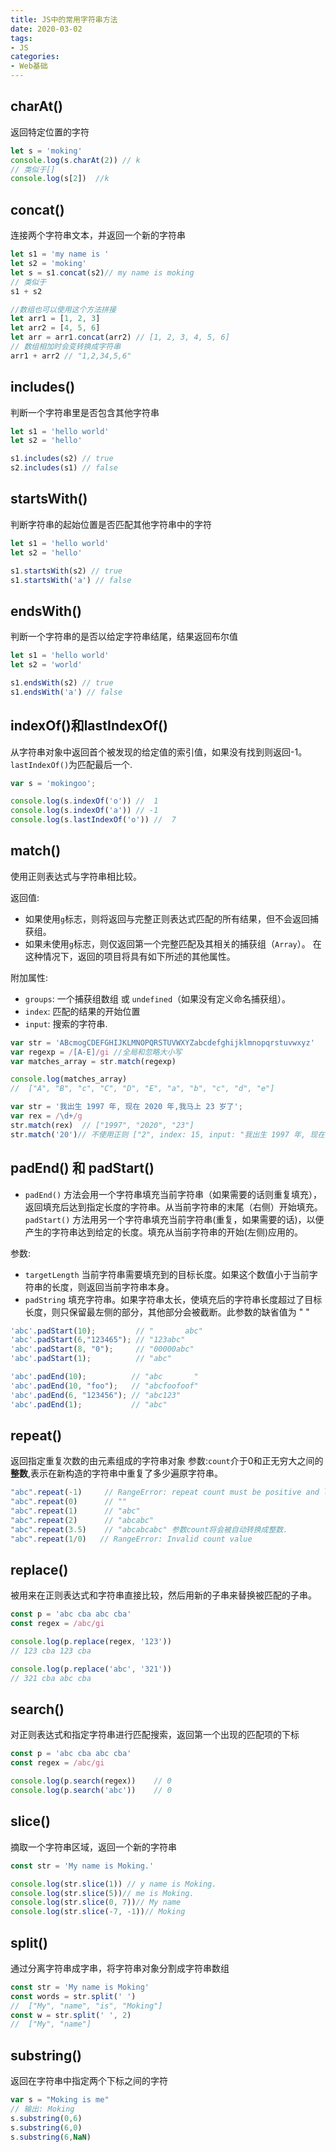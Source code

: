 ```yaml
--- 
title: JS中的常用字符串方法
date: 2020-03-02
tags:  
- JS
categories:
- Web基础
---
```

## charAt()
返回特定位置的字符
```js
let s = 'moking'
console.log(s.charAt(2)) // k
// 类似于[]
console.log(s[2])  //k
```
## concat()
连接两个字符串文本，并返回一个新的字符串
```js
let s1 = 'my name is '
let s2 = 'moking'
let s = s1.concat(s2)// my name is moking
// 类似于
s1 + s2 

//数组也可以使用这个方法拼接
let arr1 = [1, 2, 3]
let arr2 = [4, 5, 6]
let arr = arr1.concat(arr2) // [1, 2, 3, 4, 5, 6]
// 数组相加时会变转换成字符串
arr1 + arr2 // "1,2,34,5,6"
```
## includes()
判断一个字符串里是否包含其他字符串
```js
let s1 = 'hello world'
let s2 = 'hello'

s1.includes(s2) // true
s2.includes(s1) // false
```

## startsWith()
判断字符串的起始位置是否匹配其他字符串中的字符
```js
let s1 = 'hello world'
let s2 = 'hello'

s1.startsWith(s2) // true
s1.startsWith('a') // false
```

## endsWith() 
判断一个字符串的是否以给定字符串结尾，结果返回布尔值
```js
let s1 = 'hello world'
let s2 = 'world'

s1.endsWith(s2) // true
s1.endsWith('a') // false
```

## indexOf()和lastIndexOf()
从字符串对象中返回首个被发现的给定值的索引值，如果没有找到则返回-1。`lastIndexOf()`为匹配最后一个.
```js
var s = 'mokingoo';

console.log(s.indexOf('o')) //  1
console.log(s.indexOf('a')) // -1
console.log(s.lastIndexOf('o')) //  7
```

## match()
使用正则表达式与字符串相比较。

返回值:
- 如果使用`g`标志，则将返回与完整正则表达式匹配的所有结果，但不会返回捕获组。
- 如果未使用`g`标志，则仅返回第一个完整匹配及其相关的捕获组（`Array`）。 在这种情况下，返回的项目将具有如下所述的其他属性。

附加属性:
- `groups`: 一个捕获组数组 或 `undefined`（如果没有定义命名捕获组）。
- `index`: 匹配的结果的开始位置
- `input`: 搜索的字符串.
```js
var str = 'ABcmogCDEFGHIJKLMNOPQRSTUVWXYZabcdefghijklmnopqrstuvwxyz'
var regexp = /[A-E]/gi //全局和忽略大小写
var matches_array = str.match(regexp)

console.log(matches_array)
//  ["A", "B", "c", "C", "D", "E", "a", "b", "c", "d", "e"]

var str = '我出生 1997 年, 现在 2020 年,我马上 23 岁了';
var rex = /\d+/g  
str.match(rex)  // ["1997", "2020", "23"]
str.match('20')// 不使用正则 ["2", index: 15, input: "我出生 1997 年, 现在 2020 年,我马上 23 岁了",]

```

## padEnd() 和 padStart()
- `padEnd()`  方法会用一个字符串填充当前字符串（如果需要的话则重复填充），返回填充后达到指定长度的字符串。从当前字符串的末尾（右侧）开始填充。
`padStart()` 方法用另一个字符串填充当前字符串(重复，如果需要的话)，以便产生的字符串达到给定的长度。填充从当前字符串的开始(左侧)应用的。

参数:
- `targetLength`
当前字符串需要填充到的目标长度。如果这个数值小于当前字符串的长度，则返回当前字符串本身。
- `padString`
填充字符串。如果字符串太长，使填充后的字符串长度超过了目标长度，则只保留最左侧的部分，其他部分会被截断。此参数的缺省值为 " "
```js
'abc'.padStart(10);         // "       abc"
'abc'.padStart(6,"123465"); // "123abc"
'abc'.padStart(8, "0");     // "00000abc"
'abc'.padStart(1);          // "abc"

'abc'.padEnd(10);          // "abc       "
'abc'.padEnd(10, "foo");   // "abcfoofoof"
'abc'.padEnd(6, "123456"); // "abc123"
'abc'.padEnd(1);           // "abc"
```
## repeat()
返回指定重复次数的由元素组成的字符串对象
参数:`count`介于0和正无穷大之间的**整数**,表示在新构造的字符串中重复了多少遍原字符串。
```js
"abc".repeat(-1)     // RangeError: repeat count must be positive and less than inifinity
"abc".repeat(0)      // ""
"abc".repeat(1)      // "abc"
"abc".repeat(2)      // "abcabc"
"abc".repeat(3.5)    // "abcabcabc" 参数count将会被自动转换成整数.
"abc".repeat(1/0)   // RangeError: Invalid count value
```
## replace()
被用来在正则表达式和字符串直接比较，然后用新的子串来替换被匹配的子串。
```js
const p = 'abc cba abc cba'
const regex = /abc/gi

console.log(p.replace(regex, '123'))
// 123 cba 123 cba

console.log(p.replace('abc', '321'))
// 321 cba abc cba
```
## search()
对正则表达式和指定字符串进行匹配搜索，返回第一个出现的匹配项的下标
```js
const p = 'abc cba abc cba'
const regex = /abc/gi

console.log(p.search(regex))    // 0
console.log(p.search('abc'))    // 0
```
## slice()
摘取一个字符串区域，返回一个新的字符串
```js
const str = 'My name is Moking.'

console.log(str.slice(1)) // y name is Moking.
console.log(str.slice(5))// me is Moking.
console.log(str.slice(0, 7))// My name
console.log(str.slice(-7, -1))// Moking

```
## split()
通过分离字符串成字串，将字符串对象分割成字符串数组
```js
const str = 'My name is Moking'
const words = str.split(' ') 
//  ["My", "name", "is", "Moking"]
const w = str.split(' ', 2) 
//  ["My", "name"]
```

## substring()
返回在字符串中指定两个下标之间的字符
```js
var s = "Moking is me"
// 输出: Moking
s.substring(0,6) 
s.substring(6,0) 
s.substring(6,NaN) 

```